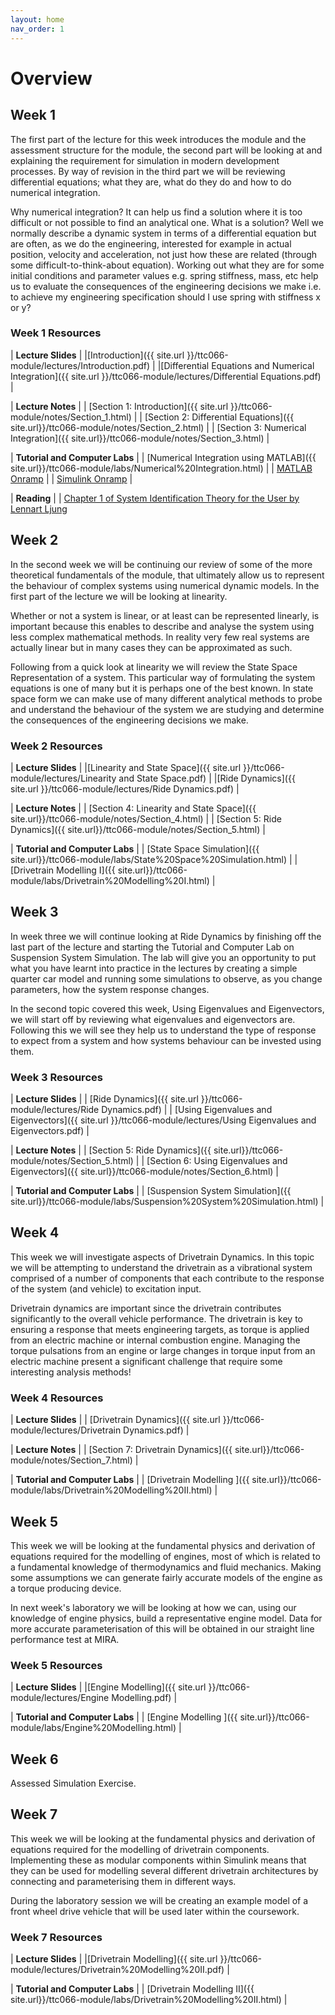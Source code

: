```yaml
---
layout: home
nav_order: 1
---
```


# Overview

## Week 1

The first part of the lecture for this week introduces the module and the assessment structure for the module, the second part will be looking at and explaining the requirement for simulation in modern development processes.  By way of revision in the third part we will be reviewing differential equations; what they are, what do they do and how to do numerical integration.

Why numerical integration?  It can help us find a solution where it is too difficult or not possible to find an analytical one. What is a solution? Well we normally describe a dynamic system in terms of a differential equation but are often, as we do the engineering, interested for example in actual position, velocity and acceleration, not just how these are related (through some difficult-to-think-about equation).  Working out what they are for some initial conditions and parameter values e.g. spring stiffness, mass, etc help us to evaluate the consequences of the engineering decisions we make i.e. to achieve my engineering specification should I use spring with stiffness x or y?

### Week 1 Resources

| **Lecture Slides**  |
|[Introduction]({{ site.url }}/ttc066-module/lectures/Introduction.pdf) |
|[Differential Equations and Numerical Integration]({{ site.url }}/ttc066-module/lectures/Differential Equations.pdf) |

| **Lecture Notes** |
| [Section 1: Introduction]({{ site.url }}/ttc066-module/notes/Section_1.html) |
| [Section 2: Differential Equations]({{ site.url}}/ttc066-module/notes/Section_2.html) |
| [Section 3: Numerical Integration]({{ site.url}}/ttc066-module/notes/Section_3.html) |

| **Tutorial and Computer Labs** |
| [Numerical Integration using MATLAB]({{ site.url}}/ttc066-module/labs/Numerical%20Integration.html) |
| [MATLAB Onramp](https://uk.mathworks.com/learn/tutorials/matlab-onramp.html) |
| [Simulink Onramp](https://uk.mathworks.com/learn/tutorials/simulink-onramp.html) |

| **Reading** |
| [Chapter 1 of System Identification Theory for the User by Lennart Ljung](https://lboro-test-vufind.koha-ptfs.co.uk/Record/454427)

## Week 2

In the second week we will be continuing our review of some of the more theoretical fundamentals of the module, that ultimately allow us to represent the behaviour of complex systems using numerical dynamic models.  In the first part of the lecture we will be looking at linearity.  

Whether or not a system is linear, or at least can be represented linearly, is important because this enables to describe and analyse the system using less complex mathematical methods.  In reality very few real systems are actually linear but in many cases they can be approximated as such.

Following from a quick look at linearity we will review the State Space Representation of a system.  This particular way of formulating the system equations is one of many but it is perhaps one of the best known.  In state space form we can make use of many different analytical methods to probe and understand the behaviour of the system we are studying and determine the consequences of the engineering decisions we make.

### Week 2 Resources

| **Lecture Slides**  |
|[Linearity and State Space]({{ site.url }}/ttc066-module/lectures/Linearity and State Space.pdf) |
|[Ride Dynamics]({{ site.url }}/ttc066-module/lectures/Ride Dynamics.pdf) |

| **Lecture Notes** |
| [Section 4: Linearity and State Space]({{ site.url}}/ttc066-module/notes/Section_4.html) |
| [Section 5: Ride Dynamics]({{ site.url}}/ttc066-module/notes/Section_5.html) |

| **Tutorial and Computer Labs** |
| [State Space Simulation]({{ site.url}}/ttc066-module/labs/State%20Space%20Simulation.html) |
| [Drivetrain Modelling I]({{ site.url}}/ttc066-module/labs/Drivetrain%20Modelling%20I.html) |

## Week 3

In week three we will continue looking at Ride Dynamics by finishing off the last part of the lecture and starting the Tutorial and Computer Lab on Suspension System Simulation.  The lab will give you an opportunity to put what you have learnt into practice in the lectures by creating a simple quarter car model and running some simulations to observe, as you change parameters, how the system response changes.

In the second topic covered this week, Using Eigenvalues and Eigenvectors, we will start off by reviewing what eigenvalues and eigenvectors are.  Following this we will see they help us to understand the type of response to expect from a system and how systems behaviour can be invested using them.

### Week 3 Resources

| **Lecture Slides**  |
| [Ride Dynamics]({{ site.url }}/ttc066-module/lectures/Ride Dynamics.pdf) |
| [Using Eigenvalues and Eigenvectors]({{ site.url }}/ttc066-module/lectures/Using Eigenvalues and Eigenvectors.pdf) |

| **Lecture Notes** |
| [Section 5: Ride Dynamics]({{ site.url}}/ttc066-module/notes/Section_5.html) |
| [Section 6: Using Eigenvalues and Eigenvectors]({{ site.url}}/ttc066-module/notes/Section_6.html) |

| **Tutorial and Computer Labs** |
| [Suspension System Simulation]({{ site.url}}/ttc066-module/labs/Suspension%20System%20Simulation.html) |

## Week 4

This week we will investigate aspects of Drivetrain Dynamics.  In this topic we will be attempting to understand the drivetrain as a vibrational system comprised of a number of components that each contribute to the response of the system (and vehicle) to excitation input.

Drivetrain dynamics are important since the drivetrain contributes significantly to the overall vehicle performance.  The drivetrain is key to ensuring a response that meets engineering targets, as torque is applied from an electric machine or internal combustion engine. Managing the torque pulsations from an engine or large changes in torque input from an electric machine present a significant challenge that require some interesting analysis methods!

### Week 4 Resources

| **Lecture Slides**  |
| [Drivetrain Dynamics]({{ site.url }}/ttc066-module/lectures/Drivetrain Dynamics.pdf) |

| **Lecture Notes** |
| [Section 7: Drivetrain Dynamics]({{ site.url}}/ttc066-module/notes/Section_7.html) |

| **Tutorial and Computer Labs** |
| [Drivetrain Modelling ]({{ site.url}}/ttc066-module/labs/Drivetrain%20Modelling%20II.html) |

## Week 5

This week we will be looking at the fundamental physics and derivation of equations required for the modelling of engines, most of which is related to a fundamental knowledge of thermodynamics and fluid mechanics.  Making some assumptions we can generate fairly accurate models of the engine as a torque producing device.

In next week's laboratory we will be looking at how we can, using our knowledge of engine physics, build a representative engine model.  Data for more accurate parameterisation of this will be obtained in our straight line performance test at MIRA.

### Week 5 Resources

| **Lecture Slides**  |
|[Engine Modelling]({{ site.url }}/ttc066-module/lectures/Engine Modelling.pdf) |

| **Tutorial and Computer Labs** |
| [Engine Modelling ]({{ site.url}}/ttc066-module/labs/Engine%20Modelling.html) |

## Week 6

Assessed Simulation Exercise.

## Week 7

This week we will be looking at the fundamental physics and derivation of equations required for the modelling of drivetrain components.  Implementing these as modular components within Simulink means that they can be used for modelling several different drivetrain architectures by connecting and parameterising them in different ways.

During the laboratory session we will be creating an example model of a front wheel drive vehicle that will be used later within the coursework.

### Week 7 Resources

| **Lecture Slides**  |
|[Drivetrain Modelling]({{ site.url }}/ttc066-module/lectures/Drivetrain%20Modelling%20II.pdf) |

| **Tutorial and Computer Labs** |
| [Drivetrain Modelling II]({{ site.url}}/ttc066-module/labs/Drivetrain%20Modelling%20II.html) |
